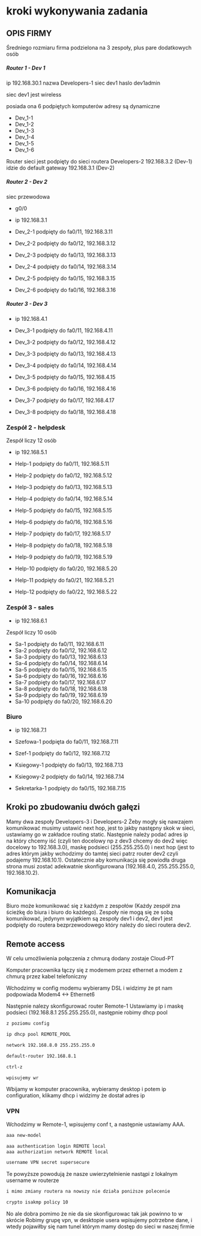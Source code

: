 # kroki wykonywania zadania

## OPIS FIRMY

Średniego rozmiaru firma podzielona na 3 zespoły, plus pare dodatkowych osób

##### Router 1 - Dev 1

ip 192.168.30.1
nazwa Developers-1
siec dev1
haslo dev1admin

siec dev1 jest wireless

posiada ona 6 podpiętych komputerów adresy są dynamiczne
- Dev_1-1
- Dev_1-2
- Dev_1-3
- Dev_1-4
- Dev_1-5
- Dev_1-6

Router sieci jest podpięty do sieci routera Developers-2
192.168.3.2 (Dev-1) idzie do default gateway 192.168.3.1 (Dev-2)

##### Router 2 - Dev 2

siec przewodowa 
- g0/0
- ip 192.168.3.1

- Dev_2-1 podpięty do fa0/11, 192.168.3.11
- Dev_2-2 podpięty do fa0/12, 192.168.3.12
- Dev_2-3 podpięty do fa0/13, 192.168.3.13
- Dev_2-4 podpięty do fa0/14, 192.168.3.14
- Dev_2-5 podpięty do fa0/15, 192.168.3.15
- Dev_2-6 podpięty do fa0/16, 192.168.3.16


##### Router 3 - Dev 3

- ip 192.168.4.1

- Dev_3-1 podpięty do fa0/11, 192.168.4.11
- Dev_3-2 podpięty do fa0/12, 192.168.4.12
- Dev_3-3 podpięty do fa0/13, 192.168.4.13
- Dev_3-4 podpięty do fa0/14, 192.168.4.14
- Dev_3-5 podpięty do fa0/15, 192.168.4.15
- Dev_3-6 podpięty do fa0/16, 192.168.4.16
- Dev_3-7 podpięty do fa0/17, 192.168.4.17
- Dev_3-8 podpięty do fa0/18, 192.168.4.18

### Zespół 2 - helpdesk

Zespół liczy 12 osób

- ip 192.168.5.1

- Help-1 podpięty do fa0/11, 192.168.5.11
- Help-2 podpięty do fa0/12, 192.168.5.12
- Help-3 podpięty do fa0/13, 192.168.5.13
- Help-4 podpięty do fa0/14, 192.168.5.14
- Help-5 podpięty do fa0/15, 192.168.5.15
- Help-6 podpięty do fa0/16, 192.168.5.16
- Help-7 podpięty do fa0/17, 192.168.5.17
- Help-8 podpięty do fa0/18, 192.168.5.18
- Help-9 podpięty do fa0/19, 192.168.5.19
- Help-10 podpięty do fa0/20, 192.168.5.20
- Help-11 podpięty do fa0/21, 192.168.5.21
- Help-12 podpięty do fa0/22, 192.168.5.22

### Zespół 3 - sales

- ip 192.168.6.1

Zespół liczy 10 osób

- Sa-1 podpięty do fa0/11, 192.168.6.11
- Sa-2 podpięty do fa0/12, 192.168.6.12
- Sa-3 podpięty do fa0/13, 192.168.6.13
- Sa-4 podpięty do fa0/14, 192.168.6.14
- Sa-5 podpięty do fa0/15, 192.168.6.15
- Sa-6 podpięty do fa0/16, 192.168.6.16
- Sa-7 podpięty do fa0/17, 192.168.6.17
- Sa-8 podpięty do fa0/18, 192.168.6.18
- Sa-9 podpięty do fa0/19, 192.168.6.19
- Sa-10 podpięty do fa0/20, 192.168.6.20

### Biuro

- ip 192.168.7.1

- Szefowa-1 podpięta do fa0/11, 192.168.7.11
- Szef-1 podpięty do fa0/12, 192.168.7.12
- Ksiegowy-1 podpięty do fa0/13, 192.168.7.13
- Ksiegowy-2 podpięty do fa0/14, 192.168.7.14
- Sekretarka-1 podpięty do fa0/15, 192.168.7.15

## Kroki po zbudowaniu dwóch gałęzi

Mamy dwa zespoły Developers-3 i Developers-2
Żeby mogły się nawzajem komunikować musimy ustawić next hop, jest to jakby następny skok w sieci, ustawiamy go w zakładce routing static. Następnie należy podać adres ip na który chcemy iść (czyli ten docelowy np z dev3 chcemy do dev2 więc docelowy to 192.168.3.0), maskę podsieci (255.255.255.0) i next hop (jest to adres którym jakby wchodzimy do tamtej sieci patrz router dev2 czyli podajemy 192.168.10.1). Ostatecznie aby komunikacja się powiodła druga strona musi zostać adekwatnie skonfigurowana (192.168.4.0, 255.255.255.0, 192.168.10.2).

## Komunikacja

Biuro może komunikować się z każdym z zespołów (Każdy zespół zna ścieżkę do biura i biuro do każdego). Zespoły nie mogą się ze sobą komunikować, jedynym wyjątkiem są zespoły dev1 i dev2, dev1 jest podpięty do routera bezprzewodowego który należy do sieci routera dev2.

## Remote access

W celu umożliwienia połączenia z chmurą dodany zostaje Cloud-PT

Komputer pracownika łączy się z modemem przez ethernet a modem z chmurą przez kabel telefoniczny

Wchodzimy w config modemu wybieramy DSL i widzimy że pt nam podpowiada Modem4 <-> Ethernet6

Następnie nalezy skonfigurować router Remote-1
Ustawiamy ip i maskę podsieci (192.168.8.1 255.255.255.0), następnie robimy dhcp pool

```txt
z poziomu config

ip dhcp pool REMOTE_POOL

network 192.168.8.0 255.255.255.0

default-router 192.168.8.1

ctrl-z

wpisujemy wr
```

Wbijamy w komputer pracownika, wybieramy desktop i potem ip configuration, klikamy dhcp i widzimy że dostał adres ip

### VPN

Wchodzimy w Remote-1, wpisujemy conf t, a następnie ustawiamy AAA.

```txt
aaa new-model 

aaa authentication login REMOTE local
aaa authorization network REMOTE local

username VPN secret supersecure
```

Te powyższe powodują że nasze uwierzytelnienie nastąpi z lokalnym username w routerze

```txt
i mimo zmiany routera na nowszy nie działa poniższe polecenie

crypto isakmp policy 10

```

No ale dobra pomimo że nie da sie skonfigurowac tak jak powinno to w skrócie
Robimy grupę vpn, w desktopie usera wpisujemy potrzebne dane, i wtedy pojawiłby się nam tunel którym mamy dostęp do sieci w naszej firmie 